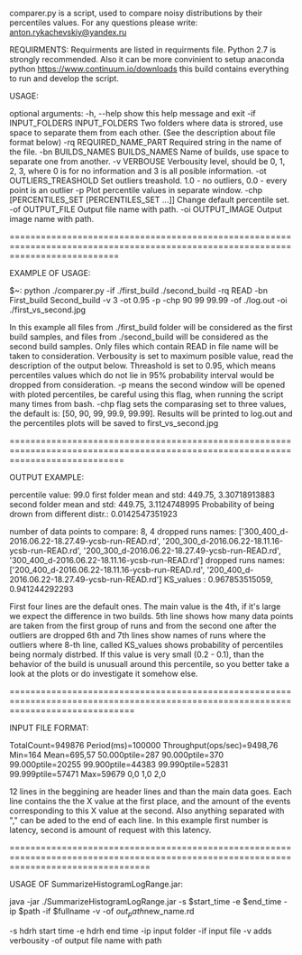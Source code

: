 comparer.py is a script, used to compare noisy distributions by their percentiles values. 
For any questions please write: anton.rykachevskiy@yandex.ru

REQUIRMENTS:
Requirments are listed in requirments file. Python 2.7 is strongly recommended. 
Also it can be more convinient to setup anaconda python https://www.continuum.io/downloads this 
build contains everything to run and develop the script. 

USAGE:

optional arguments:
  -h, --help            show this help message and exit
  -if INPUT_FOLDERS INPUT_FOLDERS
                        Two folders where data is strored, use space to
                        separate them from each other. (See the description about file format below)
  -rq REQUIRED_NAME_PART
                        Required string in the name of the file.
  -bn BUILDS_NAMES BUILDS_NAMES
                        Name of builds, use space to separate one from
                        another.
  -v VERBOUSE           Verbousity level, should be 0, 1, 2, 3, where 0 is for
                        no information and 3 is all posible information.
  -ot OUTLIERS_TREASHOLD
                        Set outliers treashold. 1.0 - no outliers, 0.0 - every
                        point is an outlier
  -p                    Plot percentile values in separate window. 
  -chp [PERCENTILES_SET [PERCENTILES_SET ...]]
                        Change default percentile set.
  -of OUTPUT_FILE       Output file name with path.
  -oi OUTPUT_IMAGE      Output image name with path.

=================================================================================================================================

EXAMPLE OF USAGE:

$~: python ./comparer.py -if ./first_build ./second_build -rq READ -bn First_build Second_build -v 3 -ot 0.95 -p -chp 90 99 99.99 -of ./log.out -oi ./first_vs_second.jpg

In this example all files from ./first_build folder will be considered as the first build samples, and files from ./second_build will be considered as the second build samples. Only files which contain READ in file name will be taken to consideration. Verbousity is set to maximum posible value, read the description of the output below. Threashold is set to 0.95, which means percentiles values which do not lie in 95% probability interval would be dropped from consideration. -p means the second window will be opened with ploted percentiles, be careful using this flag, when running the script many times from bash. -chp flag sets the comparasing set to three values, the default is: [50, 90, 99, 99.9, 99.99]. Results will be printed to log.out and the percentiles plots will be saved to first_vs_second.jpg

==================================================================================================================================

OUTPUT EXAMPLE:

percentile value: 99.0
first folder mean and std: 449.75, 3.30718913883
second folder mean and std: 449.75, 3.1124748995
Probability of being drown from different distr.: 0.0142547351923

number of data points to compare: 8, 4
dropped runs names: ['300_400_d-2016.06.22-18.27.49-ycsb-run-READ.rd', '200_300_d-2016.06.22-18.11.16-ycsb-run-READ.rd', '200_300_d-2016.06.22-18.27.49-ycsb-run-READ.rd', '300_400_d-2016.06.22-18.11.16-ycsb-run-READ.rd']
dropped runs names: ['200_400_d-2016.06.22-18.11.16-ycsb-run-READ.rd', '200_400_d-2016.06.22-18.27.49-ycsb-run-READ.rd']
KS_values : 0.967853515059, 0.941244292293

First four lines are the default ones. The main value is the 4th, if it's large we expect the difference in two builds. 
5th line shows how many data points are taken from the first group of runs and from the second one after the outliers are dropped
6th and 7th lines show names of runs where the outliers where
8-th line, called KS_values shows probability of percentiles being normaly distrbed. If this value is very small (0.2 - 0.1), than the behavior
of the build is unusuall around this percentile, so you better take a look at the plots or do investigate it somehow else.

====================================================================================================================================

INPUT FILE FORMAT:

TotalCount=949876
Period(ms)=100000
Throughput(ops/sec)=9498,76
Min=164
Mean=695,57
50.000ptile=287
90.000ptile=370
99.000ptile=20255
99.900ptile=44383
99.990ptile=52831
99.999ptile=57471
Max=59679
0,0
1,0
2,0

12 lines in the beggining are header lines and than the main data goes. Each line contains the the X value at the first place, and the amount 
of the events corresponding to this X value at the second. Also anything separated with "," can be aded to the end of each line. 
In this example first number is latency, second is amount of request with this latency.

=======================================================================================================================================

USAGE OF SummarizeHistogramLogRange.jar:

java -jar ./SummarizeHistogramLogRange.jar -s $start_time -e $end_time -ip $path -if $fullname -v -of $out_path$new_name.rd

-s hdrh start time
-e hdrh end time
-ip input folder
-if input file
-v adds verbousity
-of output file name with path

